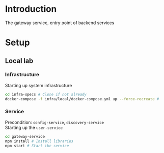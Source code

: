 # Introduction
The gateway service, entry point of backend services

# Setup
## Local lab
### Infrastructure
Starting up system infrastructure
```sh
cd infra-specs # Clone if not already
docker-compose -f infra/local/docker-compose.yml up --force-recreate # Create up all system infrastructures
```
### Service
Precondition: `config-service`, `discovery-service`  
Starting up the `user-service`
```sh
cd gateway-service
npm install # Install libraries
npm start # Start the service
```
